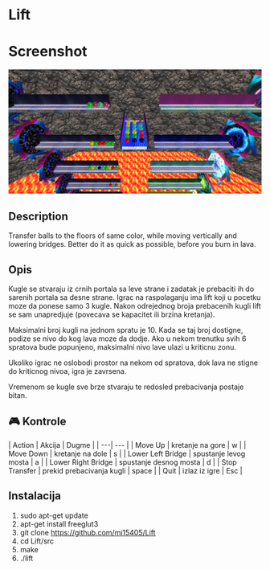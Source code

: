 # Lift

# Screenshot
![nema slike](https://github.com/mi15405/Lift/blob/master/screenshots/08.png)

## Description
Transfer balls to the floors of same color, while moving vertically and lowering bridges.
Better do it as quick as possible, before you burn in lava.


## Opis
Kugle se stvaraju iz crnih portala sa leve strane i zadatak je prebaciti ih do sarenih portala sa desne strane.
Igrac na raspolaganju ima lift koji u pocetku moze da ponese samo 3 kugle.
Nakon odrejednog broja prebacenih kugli lift se sam unapredjuje (povecava se
kapacitet ili brzina kretanja).

Maksimalni broj kugli na jednom spratu je 10. Kada se taj broj dostigne,
podize se nivo do kog lava moze da dodje.
Ako u nekom trenutku svih 6 spratova bude popunjeno, maksimalni nivo lave ulazi
u kriticnu zonu. 

Ukoliko igrac ne oslobodi prostor na nekom od spratova, dok lava ne stigne
do kriticnog nivoa, igra je zavrsena.

Vremenom se kugle sve brze stvaraju te redosled prebacivanja postaje bitan.

## :video_game: Kontrole

| Action | Akcija | Dugme |
| ---| --- |
|  Move Up | kretanje na gore  | w |
|  Move Down | kretanje na dole | s |
|  Lower Left Bridge | spustanje levog mosta | a |
|  Lower Right Bridge | spustanje desnog mosta | d |
|  Stop Transfer | prekid prebacivanja kugli | space |
|  Quit | izlaz iz igre  | Esc |

## Instalacija

1. sudo apt-get update 
2. apt-get install freeglut3
3. git clone https://github.com/mi15405/Lift
4. cd Lift/src
5. make
6. ./lift


